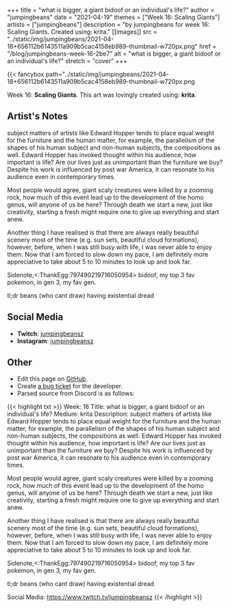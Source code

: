 +++
title =       "what is bigger, a giant bidoof or an individual's life?"
author =      "jumpingbeans"
date =        "2021-04-19"
themes =      ["Week 16: Scaling Giants"]
artists =     ["jumpingbeans"]
description = "by jumpingbeans for week 16: Scaling Giants. Created using: krita."
[[images]]
              src = "../static/img/jumpingbeans/2021-04-18+656112b6143511a909b5cac4158eb989-thumbnail-w720px.png"
              href = "/blog/jumpingbeans-week-16-2be7"
              alt = "what is bigger, a giant bidoof or an individual's life?"
              stretch = "cover"
+++


{{< fancybox path="../static/img/jumpingbeans/2021-04-18+656112b6143511a909b5cac4158eb989-thumbnail-w720px.png

Week 16: **Scaling Giants**. This art was lovingly created using: **krita**.

## Artist's Notes

subject matters of artists like Edward Hopper tends to place equal weight for the furniture and the human matter, for example, the parallelism of the shapes of his human subject and non-human subjects, the compositions as well. Edward Hopper has invoked thought within his audience, how important is life? Are our lives just as unimportant than the furniture we buy? Despite his work is influenced by post war America, it can resonate to his audience even in contemporary times. 

Most people would agree, giant scaly creatures were killed by a  zooming rock, how much of this event lead up to the development of the homo genus, will anyone of us be here? Through death we start a new, just like creativity, starting a fresh might require one to give up everything and start anew. 

Another thing I have realised is that there are always really beautiful scenery most of the time (e.g. sun sets, beautiful cloud formations), however, before, when I was still busy with life, I was never able to enjoy them. Now that I am forced to slow down my pace, I am definitely more appreciative to take about 5 to 10 minutes to look up and look far. 

Sidenote,<:ThankEgg:797490219716050954> bidoof, my top 3 fav pokemon, in gen 3, my fav gen.

tl;dr beans (who cant draw) having existential dread

## Social Media

- **Twitch**: <a href='https://twitch.tv/jumpingbeansz' target='_blank'>jumpingbeansz</a>
- **Instagram**: <a href='https://instagram.com/jumpingbeansz' target='_blank'>jumpingbeansz</a>

## Other

- Edit this page on [GitHub](https://github.com/teaminkling/web-refresh/edit/main/content/blog/jumpingbeans-week-16-2be7.md).
- Create [a bug ticket](https://github.com/teaminkling/web-refresh/issues/new?assignees=&labels=bug&template=problem-report.md&title=) for the developer.
- Parsed source from Discord is as follows:

{{< highlight txt >}}
Week: 16
Title: what is bigger, a giant bidoof or an individual's life? 
Medium: krita
Description: subject matters of artists like Edward Hopper tends to place equal weight for the furniture and the human matter, for example, the parallelism of the shapes of his human subject and non-human subjects, the compositions as well. Edward Hopper has invoked thought within his audience, how important is life? Are our lives just as unimportant than the furniture we buy? Despite his work is influenced by post war America, it can resonate to his audience even in contemporary times. 

Most people would agree, giant scaly creatures were killed by a  zooming rock, how much of this event lead up to the development of the homo genus, will anyone of us be here? Through death we start a new, just like creativity, starting a fresh might require one to give up everything and start anew. 

Another thing I have realised is that there are always really beautiful scenery most of the time (e.g. sun sets, beautiful cloud formations), however, before, when I was still busy with life, I was never able to enjoy them. Now that I am forced to slow down my pace, I am definitely more appreciative to take about 5 to 10 minutes to look up and look far. 

Sidenote,<:ThankEgg:797490219716050954> bidoof, my top 3 fav pokemon, in gen 3, my fav gen.

tl;dr beans (who cant draw) having existential dread

Social Media: https://www.twitch.tv/jumpingbeansz
{{< /highlight >}}